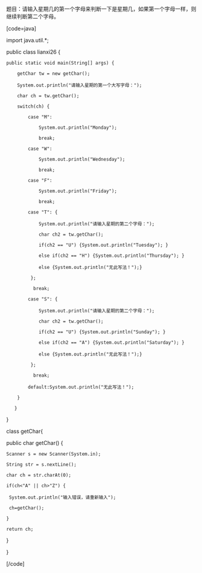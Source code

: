 题目：请输入星期几的第一个字母来判断一下是星期几，如果第一个字母一样，则继续判断第二个字母。  
[code=java] 
import java.util.*;
public class lianxi26 {
	public static void main(String[] args) {
		getChar tw = new getChar();
		System.out.println("请输入星期的第一个大写字母：");
		char ch = tw.getChar();
		switch(ch) {
			case "M": 
				System.out.println("Monday");
				break;
			case "W": 
				System.out.println("Wednesday");
				break;
			case "F":
				System.out.println("Friday");
				break;
			case "T": {
				System.out.println("请输入星期的第二个字母：");
				char ch2 = tw.getChar();
				if(ch2 == "U") {System.out.println("Tuesday"); }
				else if(ch2 == "H") {System.out.println("Thursday"); }
				else {System.out.println("无此写法！");}
			 }; 
			  break;
			case "S": {
				System.out.println("请输入星期的第二个字母：");
				char ch2 = tw.getChar();
				if(ch2 == "U") {System.out.println("Sunday"); }
				else if(ch2 == "A") {System.out.println("Saturday"); }
				else {System.out.println("无此写法！");}
			 };
			  break;
			default:System.out.println("无此写法！");
		}
	   }
}

class getChar{
public char getChar() {
    Scanner s = new Scanner(System.in);
    String str = s.nextLine();
    char ch = str.charAt(0);
    if(ch<"A" || ch>"Z") {
     System.out.println("输入错误，请重新输入");
     ch=getChar();
    }
    return ch;
}
}  
[/code]